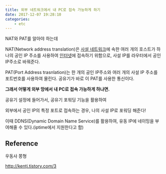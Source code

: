```yaml
---
title: 외부 네트워크에서 내 PC로 접속 가능하게 하기
date: 2017-12-07 19:28:10
categories:
    - etc
---
```


NAT와 PAT를 알아야 하는데

NAT(Network address translation)은  [사설 네트워크](https://ko.wikipedia.org/wiki/%EC%82%AC%EC%84%A4_%EB%84%A4%ED%8A%B8%EC%9B%8C%ED%81%AC)에 속한 여러 개의 호스트가 하나의 공인 IP 주소를 사용하여 [인터넷](https://ko.wikipedia.org/wiki/%EC%9D%B8%ED%84%B0%EB%84%B7)에 접속하기 위함으로, 사설 IP를 라우터에서 공인 IP주소로 바꿔준다.

PAT(Port Address trasnlation)는 한 개의 공인 IP주소와 여러 개의 사설 IP 주소를 포트번호를 사용하여 물린다. 공유기가 바로 이 PAT를 사용한 통신이다.



**그래서 어떻게 외부 망에서 내 PC로 접속 가능하게 하냐면.**

공유기 설정에 들어가서, 공유기 포워딩 기능을 활용하여

외부에서 공인 IP의 특정 포트로 접속하는 경우, 나의 사설 IP로 포워딩 해준다!



이때 DDNS(Dynamic Domain Name Service)를 활용하여, 유동 IP에 네이밍을 부여해줄 수 있다.(iptime에서 지원한다고 함)

## Reference

우동사 쫑형

http://kentj.tistory.com/3